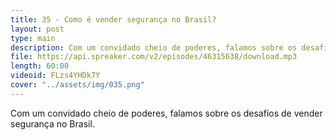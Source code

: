 ```yaml
---
title: 35 - Como é vender segurança no Brasil?
layout: post
type: main
description: Com um convidado cheio de poderes, falamos sobre os desafios de vender segurança no Brasil.
file: https://api.spreaker.com/v2/episodes/46315638/download.mp3
length: 60:00
videoid: FLzs4YHDk7Y
cover: "../assets/img/035.png"
---
```


Com um convidado cheio de poderes, falamos sobre os desafios de vender segurança no Brasil.
